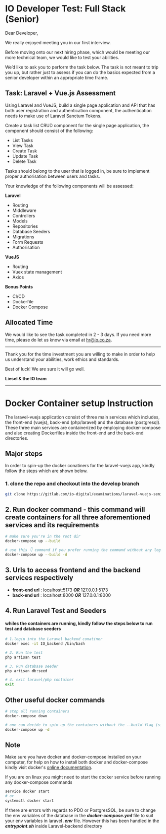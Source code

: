 # **IO Developer Test: Full Stack (Senior)**

Dear Developer,

We really enjoyed meeting you in our first interview.

Before moving onto our next hiring phase, which would be meeting our more technical team, we would like to test your abilities.

We’d like to ask you to perform the task below. The task is not meant to trip you up, but rather just to assess if you can do the basics expected from a senior developer within an appropriate time frame.

## **Task: Laravel + Vue.js Assessment**

Using Laravel and VueJS, build a single page application and API that has both user registration and authentication component, the authentication needs to make use of Laravel Sanctum Tokens.

Create a task list CRUD component for the single page application, the component should consist of the following:

- List Tasks
- View Task
- Create Task
- Update Task
- Delete Task

Tasks should belong to the user that is logged in, be sure to implement proper authorisation between users and tasks.

Your knowledge of the following components will be assessed:

**Laravel**

- Routing
- Middleware
- Controllers
- Models
- Repositories
- Database Seeders
- Migrations
- Form Requests
- Authorisation

**VueJS**

- Routing
- Vuex state management
- Axios

**Bonus Points**

- CI/CD
- Dockerfile
- Docker Compose

## **Allocated Time**

We would like to see the task completed in 2 - 3 days. If you need more time, please do let us know via email at hr@io.co.za.

---

Thank you for the time investment you are willing to make in order to help us understand your abilities, work ethics and standards.

Best of luck! We are sure it will go well.

**Liesel & the IO team**

---

# Docker Container setup Instruction

The laravel-vuejs application consist of three main services which includes, the front-end (vuejs), back-end (php/laravel) and the database (postgresql). These three main services are containerized by employing docker-compose and also creating Dockerfiles inside the front-end and the back-end directories.

## Major steps

In order to spin-up the docker conatiners for the laravel-vuejs app, kindly follow the steps which are shown below.

### 1. clone the repo and checkout into the develop branch

```bash
git clone https://gitlab.com/io-digital/examinations/laravel-vuejs-senior-fullstack-emmanuel-akomaning.git
```

## 2. Run docker command - this command will create containers for all three aforementioned services and its requirements

```bash
# make sure you're in the root dir
docker-compose up --build

# use this 👇 command if you prefer running the command without any logs on the terminal
docker-compose up --build -d
```

## 3. Urls to access frontend and the backend services respectively

- **front-end url** : localhost:5173 **_OR_** 127.0.0.1:5173
- **back-end url** : localhost:8000 **_OR_** 127.0.0.1:8000

## 4. Run Laravel Test and Seeders

#### whiles the containers are running, kindly follow the steps below to run test and database seeders

```bash
# 1.login into the Laravel backend conatiner
docker exec -it IO_backend /bin/bash

# 2. Run the test
php artisan test

# 3. Run database seeder
php artisan db:seed

# 4. exit laravel/php container
exit
```

## Other useful docker commands

```bash
# stop all running containers
docker-compose down

# one can decide to spin up the containers without the --build flag (since the containers' images have already been downloaded )
docker-compose up -d
```

## Note

Make sure you have docker and docker-compose installed on your computer, for help on how to install both docker and docker-compose kindly visit docker's [online documentation](https://docs.docker.com/).

If you are on linux you might need to start the docker service before running any docker-compose commands

```bash
service docker start
# or
systemctl docker start
```

If there are errors with regards to PDO or PostgresSQL, be sure to change the env variables of the database in the **_docker-compose.yml_** file to suit your env variables in laravel **_.env_** file. However this has been handled in the **_entrypoint.sh_** inside Laravel-backend directory
